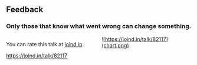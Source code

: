 ## Feedback

### Only those that know what went wrong can change something.</h3>
<div class="multicolumn" style="column-count: 2;">
<div>
<p>You can rate this talk at <a href="http://joind.in">joind.in</a>.</p>
<p><a href="https://joind.in/talk/82117">https://joind.in/talk/82117</a></p>
</div>
<div>

![https://joind.in/talk/82117](chart.png)

</div>
</div>
